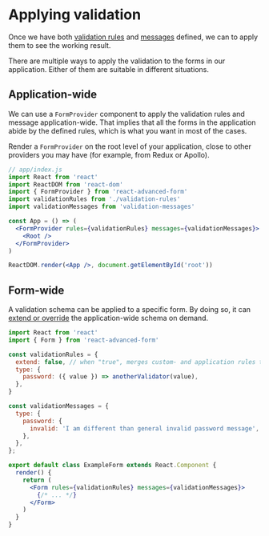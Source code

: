 # Applying validation

Once we have both [validation rules](validation-rules.md) and [messages](validation-messages.md) defined, we can to apply them to see the working result.

There are multiple ways to apply the validation to the forms in our application. Either of them are suitable in different situations.

## Application-wide

We can use a `FormProvider` component to apply the validation rules and message application-wide. That implies that all the forms in the application abide by the defined rules, which is what you want in most of the cases.

Render a `FormProvider` on the root level of your application, close to other providers you may have \(for example, from Redux or Apollo\).

```jsx
// app/index.js
import React from 'react'
import ReactDOM from 'react-dom'
import { FormProvider } from 'react-advanced-form'
import validationRules from './validation-rules'
import validationMessages from 'validation-messages'

const App = () => (
  <FormProvider rules={validationRules} messages={validationMessages}>
    <Root />
  </FormProvider>
)

ReactDOM.render(<App />, document.getElementById('root'))
```

## Form-wide

A validation schema can be applied to a specific form. By doing so, it can [extend or override](../validation/schema/#extending-a-schema) the application-wide schema on demand.

```jsx
import React from 'react'
import { Form } from 'react-advanced-form'

const validationRules = {
  extend: false, // when "true", merges custom- and application rules together
  type: {
    password: ({ value }) => anotherValidator(value),
  },
}

const validationMessages = {
  type: {
    password: {
      invalid: 'I am different than general invalid password message',
    },
  },
};

export default class ExampleForm extends React.Component {
  render() {
    return (
      <Form rules={validationRules} messages={validationMessages}>
        {/* ... */}
      </Form>
    )
  }
}
```

